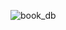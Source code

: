 ![book_db](https://github.com/amir-fatyhow/book-backend/assets/100147741/7693d173-a91d-4974-bbef-5e1edbcda27a)
